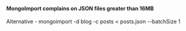#### MongoImport complains on JSON files greater than 16MB
Alternative - mongoimport -d blog -c posts < posts.json --batchSize 1
